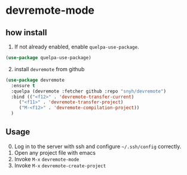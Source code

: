 # devremote-mode

## how install

1. If not already enabled, enable `quelpa-use-package`.
``` lisp
(use-package quelpa-use-package)
```

2. install `devremote` from github
``` lisp
(use-package devremote
  :ensure t
  :quelpa (devremote :fetcher github :repo "snyh/devremote")
  :bind (("<f12>" . 'devremote-transfer-current)
  	 ("<f11>" . 'devremote-transfer-project)
  	 ("M-<f12>" . 'devremote-compilation-project))
  )
```

## Usage
0. Log in to the server with ssh and configure `~/.ssh/config` correctly.
1. Open any project file with emacs
2. Invoke `M-x` `devremote-mode`
3. Invoke `M-x` `devremote-create-project`
